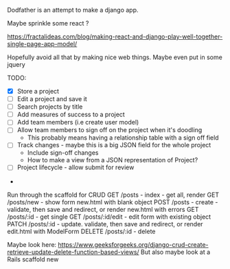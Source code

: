 Dodfather is an attempt to make a django app.

Maybe sprinkle some react ?

https://fractalideas.com/blog/making-react-and-django-play-well-together-single-page-app-model/

Hopefully avoid all that by making nice web things. Maybe even put in some jquery

TODO:

- [x] Store a project
- [ ] Edit a project and save it
- [ ] Search projects by title
- [ ] Add measures of success to a project
- [ ] Add team members (i.e create user model)
- [ ] Allow team members to sign off on the project when it's doodling
  - This probably means having a relationship table with a sign off field
- [ ] Track changes - maybe this is a big JSON field for the whole project
  - Include sign-off changes
  - How to make a view from a JSON representation of Project?
- [ ] Project lifecycle - allow submit for review
-

Run through the scaffold for CRUD
GET /posts - index - get all, render
GET /posts/new - show form new.html with blank object
POST /posts - create - validate, then save and redirect, or render new.html with errors
GET /posts/:id - get single
GET /posts/:id/edit - edit form with existing object
PATCH /posts/:id - update. validate, then save and redirect, or render edit.html with ModelForm
DELETE /posts/:id - delete

Maybe look here: https://www.geeksforgeeks.org/django-crud-create-retrieve-update-delete-function-based-views/
But also maybe look at a Rails scaffold new
